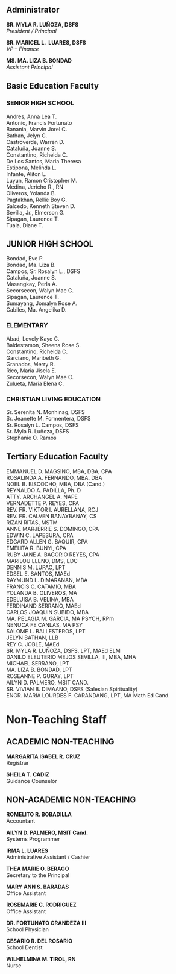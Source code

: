 ## Administrator

**SR. MYLA R. LUÑOZA, DSFS**  
_President / Principal_

**SR. MARICEL L.  LUARES, DSFS**  
_VP – Finance_

**MS. MA. LIZA B. BONDAD**  
_Assistant Principal_


## Basic Education Faculty
### SENIOR HIGH SCHOOL

Andres, Anna Lea T.  
Antonio, Francis Fortunato  
Banania, Marvin Jorel C.  
Bathan, Jelyn G.  
Castroverde, Warren D.  
Cataluña, Joanne S.  
Constantino, Richelda C.  
De Los Santos, Maria Theresa  
Estipona, Melinda L.  
Infante, Aliton L.  
Luyun, Ramon Cristopher M.  
Medina, Jericho R., RN  
Oliveros, Yolanda B.  
Pagtakhan, Rellie Boy G.  
Salcedo, Kenneth Steven D.  
Sevilla, Jr., Elmerson G.  
Sipagan, Laurence T.  
Tuala, Diane T.

## JUNIOR HIGH SCHOOL
Bondad, Eve P.  
Bondad, Ma. Liza B.  
Campos, Sr. Rosalyn L., DSFS  
Cataluña, Joanne S.  
Masangkay, Perla A.  
Secorsecon, Walyn Mae C.  
Sipagan, Laurence T.  
Sumayang, Jomalyn Rose A.  
Cabiles, Ma. Angelika D.


### ELEMENTARY

Abad, Lovely Kaye C.  <br>Baldestamon, Sheena Rose S.  <br>Constantino, Richelda C.  <br>Garciano, Maribeth G.  <br>Granados, Merry R.  <br>Rico, Maria Jisela E.  <br>Secorsecon, Walyn Mae C.  <br>Zulueta, Maria Elena C.

### CHRISTIAN LIVING EDUCATION

Sr. Serenita N. Monhinag, DSFS  
Sr. Jeanette M. Formentera, DSFS  
Sr. Rosalyn L. Campos, DSFS  
Sr. Myla R. Luñoza, DSFS  
Stephanie O. Ramos



## Tertiary Education Faculty

EMMANUEL D. MAGSINO, MBA, DBA, CPA  
ROSALINDA A. FERNANDO, MBA. DBA  
NOEL B. BISCOCHO, MBA, DBA (Cand.)  
REYNALDO A. PADILLA, Ph. D  
ATTY. ARCHANGEL A. NAPE  
VERNADETTE P. REYES, CPA  
REV. FR. VIKTOR I. AURELLANA, RCJ  
REV. FR. CALVEN BANAYBANAY, CS  
RIZAN RITAS, MSTM  
ANNE MARJERRIE S. DOMINGO, CPA  
EDWIN C. LAPESURA, CPA  
EDGARD ALLEN G. BAQUIR, CPA  
EMELITA R. BUNYI, CPA  
RUBY JANE A. BAGORIO REYES, CPA  
MARILOU LLENO, DMS, EDC  
DENNIS M. LUPAC, LPT  
EDSEL E. SANTOS, MAEd  
RAYMUND L. DIMARANAN, MBA  
FRANCIS C. CATAMIO, MBA  
YOLANDA B. OLIVEROS, MA  
EDELUISA B. VELINA, MBA  
FERDINAND SERRANO, MAEd  
CARLOS JOAQUIN SUBIDO, MBA  
MA. PELAGIA M. GARCIA, MA PSYCH, RPm  
NENUCA FE CANLAS, MA PSY  
SALOME L. BALLESTEROS, LPT  
JELYN BATHAN, LLB  
REY C. JOBLE, MAEd  
SR. MYLA R. LUÑOZA, DSFS, LPT, MAEd ELM  
DANILO ELEUTERIO MEJOS SEVILLA, III, MBA, MHA  
MICHAEL SERRANO, LPT  
MA. LIZA B. BONDAD, LPT  
ROSEANNE P. GURAY, LPT  
AILYN D. PALMERO, MSIT CAND.  
SR. VIVIAN B. DIMAANO, DSFS (Salesian Spirituality)  
ENGR. MARIA LOURDES F. CARANDANG, LPT, MA Math Ed Cand.

# Non-Teaching Staff

## **ACADEMIC NON-TEACHING**

**MARGARITA ISABEL R. CRUZ**  
Registrar

**SHEILA T. CADIZ**  
Guidance Counselor

## NON-ACADEMIC NON-TEACHING

**ROMELITO R. BOBADILLA**  
Accountant

**AILYN D. PALMERO, MSIT Cand.**  
Systems Programmer

**IRMA L. LUARES**  
Administrative Assistant / Cashier

**THEA MARIE O. BERAGO**  
Secretary to the Principal

**MARY ANN S. BARADAS**  
Office Assistant

**ROSEMARIE C. RODRIGUEZ**  
Office Assistant

**DR. FORTUNATO GRANDEZA III**  
School Physician

**CESARIO R. DEL ROSARIO**  
School Dentist

**WILHELMINA M. TIROL, RN**  
Nurse

